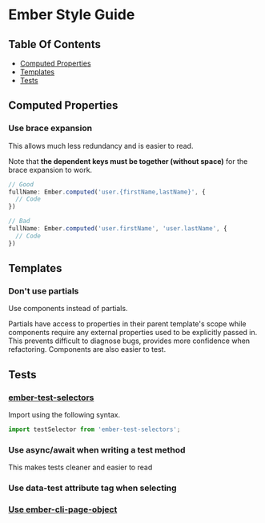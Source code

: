 # Ember Style Guide

## Table Of Contents

* [Computed Properties](#computed-properties)
* [Templates](#templates)
* [Tests](#tests)

## Computed Properties

### Use brace expansion

This allows much less redundancy and is easier to read.

Note that **the dependent keys must be together (without space)** for the brace expansion to work.

```js
// Good
fullName: Ember.computed('user.{firstName,lastName}', {
  // Code
})

// Bad
fullName: Ember.computed('user.firstName', 'user.lastName', {
  // Code
})
```

## Templates

### Don't use partials

Use components instead of partials.

Partials have access to properties in their parent template's scope while
components require any external properties used to be explicitly passed in. This
prevents difficult to diagnose bugs, provides more confidence when
refactoring. Components are also easier to test.

## Tests

### [ember-test-selectors](https://github.com/simplabs/ember-test-selectors)

Import using the following syntax.

```js
import testSelector from 'ember-test-selectors';
```

### Use async/await when writing a test method

This makes tests cleaner and easier to read

### Use data-test attribute tag when selecting

### [Use ember-cli-page-object](http://ember-cli-page-object.js.org/)